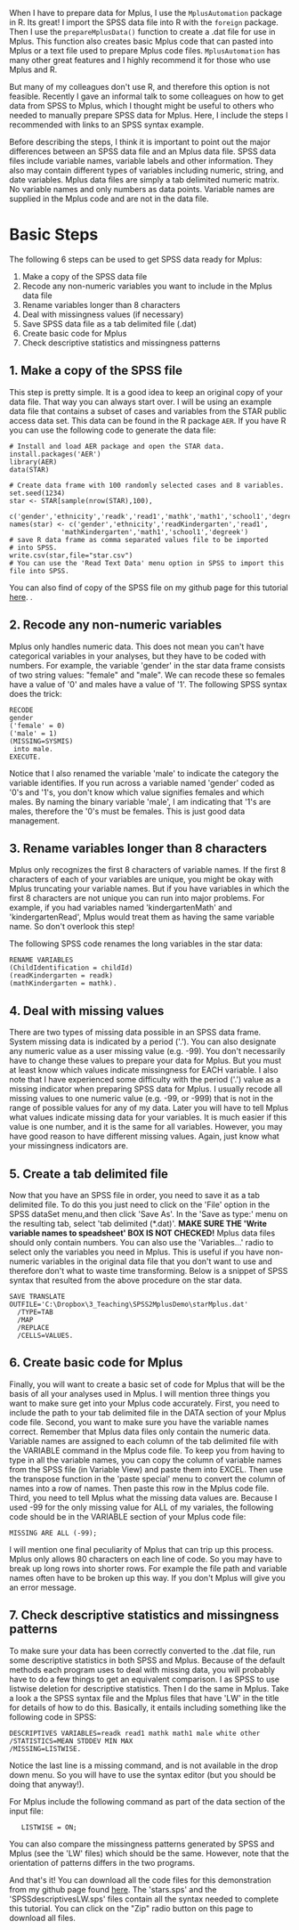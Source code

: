 When I have to prepare data for Mplus, I use the `MplusAutomation` package in R. Its great! I import the SPSS data file into R with the `foreign` package. Then I use the `prepareMplusData()` function to create a .dat file for use in Mplus. This function also creates basic Mplus code that can pasted into Mplus or a text file used to prepare Mplus code files. `MplusAutomation` has many other great features and I highly recommend it for those who use Mplus and R.

But many of my colleagues don't use R, and therefore this option is not feasible. Recently I gave an informal talk to some colleagues on how to get data from SPSS to Mplus, which I thought might be useful to others who needed to manually prepare SPSS data for Mplus. Here, I include the steps I recommended with links to an SPSS syntax example.

Before describing the steps, I think it is important to point out the major differences between an SPSS data file and an Mplus data file. SPSS data files include variable names, variable labels and other information. They also may contain different types of variables including numeric, string, and date variables. Mplus data files are simply a tab delimited numeric matrix. No variable names and only numbers as data points. Variable names are supplied in the Mplus code and are not in the data file.

# Basic Steps

The following 6 steps can be used to get SPSS data ready for Mplus:

1.  Make a copy of the SPSS data file 
2.  Recode any non-numeric variables you want to include in the Mplus data file
3.  Rename variables longer than 8 characters
4.  Deal with missingness values (if necessary)
5.  Save SPSS data file as a tab delimited file (.dat)
6.  Create basic code for Mplus
7.  Check descriptive statistics and missingness patterns 

## 1. Make a copy of the SPSS file

This step is pretty simple. It is a good idea to keep an original copy of your data file. That way you can always start over. I will be using an example data file that contains a subset of cases and variables from the STAR public access data set. This data can be found in the R package `AER`. If you have R you can use the following code to generate the data file:

    # Install and load AER package and open the STAR data.
    install.packages('AER')
    library(AER)
    data(STAR)
    
    # Create data frame with 100 randomly selected cases and 8 variables.
    set.seed(1234)
    star <- STAR[sample(nrow(STAR),100),
                 c('gender','ethnicity','readk','read1','mathk','math1','school1','degreek')]
    names(star) <- c('gender','ethnicity','readKindergarten','read1',
                 'mathKindergarten','math1','school1','degreek')
    # save R data frame as comma separated values file to be imported
    # into SPSS.
    write.csv(star,file="star.csv")
    # You can use the 'Read Text Data' menu option in SPSS to import this file into SPSS.
    

You can also find of copy of the SPSS file on my github page for this tutorial [here][1]. .

## 2. Recode any non-numeric variables

Mplus only handles numeric data. This does not mean you can't have categorical variables in your analyses, but they have to be coded with numbers. For example, the variable 'gender' in the star data frame consists of two string values: "female" and "male". We can recode these so females have a value of '0' and males have a value of '1'. The following SPSS syntax does the trick:

    RECODE 
    gender
    ('female' = 0)
    ('male' = 1)
    (MISSING=SYSMIS)
     into male.
    EXECUTE.
    

Notice that I also renamed the variable 'male' to indicate the category the variable identifies. If you run across a variable named 'gender' coded as '0's and '1's, you don't know which value signifies females and which males. By naming the binary variable 'male', I am indicating that '1's are males, therefore the '0's must be females. This is just good data management.

## 3. Rename variables longer than 8 characters

Mplus only recognizes the first 8 characters of variable names. If the first 8 characters of each of your variables are unique, you might be okay with Mplus truncating your variable names. But if you have variables in which the first 8 characters are not unique you can run into major problems. For example, if you had variables named 'kindergartenMath' and 'kindergartenRead', Mplus would treat them as having the same variable name. So don't overlook this step!

The following SPSS code renames the long variables in the star data:

    RENAME VARIABLES 
    (ChildIdentification = childId)
    (readKindergarten = readk)
    (mathKindergarten = mathk).
    

## 4. Deal with missing values

There are two types of missing data possible in an SPSS data frame. System missing data is indicated by a period ('.'). You can also designate any numeric value as a user missing value (e.g. -99). You don't necessarily have to change these values to prepare your data for Mplus. But you must at least know which values indicate missingness for EACH variable. I also note that I have experienced some difficulty with the period ('.') value as a missing indicator when preparing SPSS data for Mplus. I usually recode all missing values to one numeric value (e.g. -99, or -999) that is not in the range of possible values for any of my data. Later you will have to tell Mplus what values indicate missing data for your variables. It is much easier if this value is one number, and it is the same for all variables. However, you may have good reason to have different missing values. Again, just know what your missingness indicators are.

## 5. Create a tab delimited file

Now that you have an SPSS file in order, you need to save it as a tab delimited file. To do this you just need to click on the 'File' option in the SPSS dataSet menu,and then click 'Save As'. In the 'Save as type:' menu on the resulting tab, select 'tab delimited (*.dat)'. **MAKE SURE THE 'Write variable names to speadsheet' BOX IS NOT CHECKED!** Mplus data files should only contain numbers. You can also use the 'Variables...' radio to select only the variables you need in Mplus. This is useful if you have non-numeric variables in the original data file that you don't want to use and therefore don't what to waste time transforming. Below is a snippet of SPSS syntax that resulted from the above procedure on the star data.

    SAVE TRANSLATE OUTFILE='C:\Dropbox\3_Teaching\SPSS2MplusDemo\starMplus.dat'
      /TYPE=TAB
      /MAP
      /REPLACE
      /CELLS=VALUES.
    

## 6. Create basic code for Mplus

Finally, you will want to create a basic set of code for Mplus that will be the basis of all your analyses used in Mplus. I will mention three things you want to make sure get into your Mplus code accurately. First, you need to include the path to your tab delimited file in the DATA section of your Mplus code file. Second, you want to make sure you have the variable names correct. Remember that Mplus data files only contain the numeric data. Variable names are assigned to each column of the tab delimited file with the VARIABLE command in the Mplus code file. To keep you from having to type in all the variable names, you can copy the column of variable names from the SPSS file (in Variable View) and paste them into EXCEL. Then use the transpose function in the 'paste special' menu to convert the column of names into a row of names. Then paste this row in the Mplus code file. Third, you need to tell Mplus what the missing data values are. Because I used -99 for the only missing value for ALL of my variales, the following code should be in the VARIABLE section of your Mplus code file:

    MISSING ARE ALL (-99);
    

I will mention one final peculiarity of Mplus that can trip up this process. Mplus only allows 80 characters on each line of code. So you may have to break up long rows into shorter rows. For example the file path and variable names often have to be broken up this way. If you don't Mplus will give you an error message.

## 7. Check descriptive statistics and missingness patterns

To make sure your data has been correctly converted to the .dat file, run some descriptive statistics in both SPSS and Mplus. Because of the default methods each program uses to deal with missing data, you will probably have to do a few things to get an equivalent comparison. I as SPSS to use listwise deletion for descriptive statistics. Then I do the same in Mplus. Take a look a the SPSS syntax file and the Mplus files that have 'LW' in the title for details of how to do this. Basically, it entails including something like the following code in SPSS:

    DESCRIPTIVES VARIABLES=readk read1 mathk math1 male white other
    /STATISTICS=MEAN STDDEV MIN MAX
    /MISSING=LISTWISE.

Notice the last line is a missing command, and is not available in the drop down menu. So you will have to use the syntax editor (but you should be doing that anyway!).

For Mplus include the following command as part of the data section of the input file:

       LISTWISE = ON;

You can also compare the missingness patterns generated by SPSS and Mplus (see the 'LW' files) which should be the same. However, note that the orientation of patterns differs in the two programs. 

And that's it! You can download all the code files for this demonstration from my github page found [here][1]. The 'stars.sps' and the 'SPSSdescriptivesLW.sps' files contain all the syntax needed to complete this tutorial. You can click on the "Zip" radio button on this page to download all files.

 [1]: https://github.com/wmmurrah/SPSS2MplusDemo